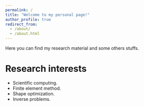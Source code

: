 ```yaml
---
permalink: /
title: "Welcome to my personal page!"
author_profile: true
redirect_from: 
  - /about/
  - /about.html
---
```


Here you can find my research material and some others stuffs.

Research interests
======
- Scientific computing.
- Finite element method.
- Shape optimization.
- Inverse problems.
